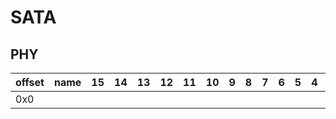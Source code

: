 # SATA

## PHY

| offset | name | 15 | 14 | 13 | 12 | 11 | 10 | 9 | 8 | 7 | 6 | 5 | 4 | 3 | 2 | 1 | 0 | notes |
|--------|------|----|----|----|----|----|----|---|---|---|---|---|---|---|---|---|---|-------|
| 0x0    |      |    |    |    |    |    |    |   |   |   |   |   |   |   |   |   |   |       |
